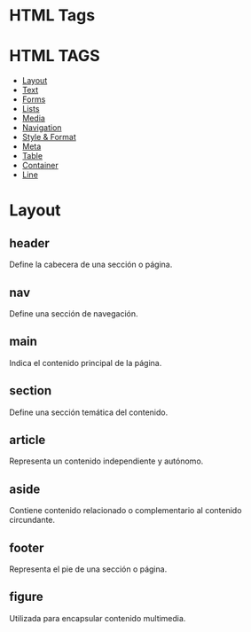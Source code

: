 # HTML Tags

# HTML TAGS

- [Layout]()
- [Text]()
- [Forms]()
- [Lists]()
- [Media]()
- [Navigation]()
- [Style & Format]()   
- [Meta]()
- [Table]()
- [Container]()
- [Line]()    

# Layout

## header 

Define la cabecera de una sección o página.

## nav 

Define una sección de navegación.

## main 

Indica el contenido principal de la página.

## section 

Define una sección temática del contenido.

## article 

Representa un contenido independiente y autónomo.

## aside 

Contiene contenido relacionado o complementario al contenido circundante.

## footer 

Representa el pie de una sección o página.

## figure 

Utilizada para encapsular contenido multimedia.
